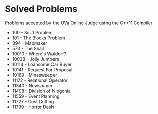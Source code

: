 Solved Problems
===============

Problems accepted by the UVa Online Judge using the C++11 Compiler

* 100 - 3n+1 Problem
* 101 - The Blocks Problem
* 394 - Mapmaker
* 573 - The Snail
* 10010 - Where's Waldorf?
* 10038 - Jolly Jumpers
* 10114 - Loansome Car Buyer
* 10141 - Request For Proposal
* 10189 - Minesweeper
* 11172 - Relational Operator
* 11340 - Newspaper
* 11498 - Division of Nlogonia
* 11559 - Event Planning
* 11727 - Cost Cutting
* 11799 - Horror Dash